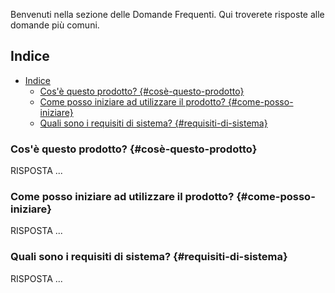Benvenuti nella sezione delle Domande Frequenti. Qui troverete risposte alle domande più comuni.

## Indice

- [Indice](#indice)
  - [Cos'è questo prodotto? {#cosè-questo-prodotto}](#cosè-questo-prodotto-cosè-questo-prodotto)
  - [Come posso iniziare ad utilizzare il prodotto? {#come-posso-iniziare}](#come-posso-iniziare-ad-utilizzare-il-prodotto-come-posso-iniziare)
  - [Quali sono i requisiti di sistema? {#requisiti-di-sistema}](#quali-sono-i-requisiti-di-sistema-requisiti-di-sistema)

### Cos'è questo prodotto? {#cosè-questo-prodotto}

RISPOSTA ...

### Come posso iniziare ad utilizzare il prodotto? {#come-posso-iniziare}

RISPOSTA ...

### Quali sono i requisiti di sistema? {#requisiti-di-sistema}

RISPOSTA ...
